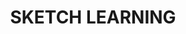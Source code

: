 ---
pid: LLP178
title: SKETCH LEARNING
location_transcription: near the chipped statue.
zipcode: 
outside_phl: 
neighborhood: 
age: '9'
age_range: 6-13
instagram: 
image_file_name: LLP_178.jpg
proposal_transcription: |-
  sketch art


  Sketch
topic: Art,Education
topic_summary: 0, 0
type: Sculpture Statue,Image
keywords_other: sketch, Tania Bruguera, Monument to New Immigrants
credit: ANDY Quach
image_labels: 
twitter: 
facebook: 
permalink: "/monuments/llp178/"
layout: item-page
---